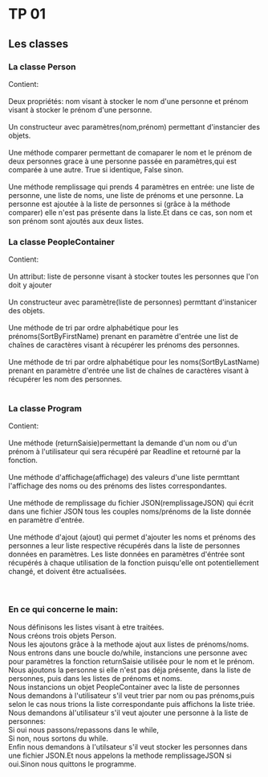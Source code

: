﻿# TP 01

## Les classes

### La classe Person

<p>Contient:<br><br>
Deux propriétés: nom visant à stocker le nom d'une personne et prénom visant à stocker le prénom d'une personne.<br><br>
Un constructeur avec paramètres(nom,prénom) permettant d'instancier des objets.<br><br>
Une méthode comparer permettant de comaparer le nom et le prénom de deux personnes grace à une personne passée en paramètres,qui est comparée à une autre.
True si identique, False sinon.<br><br>
Une méthode remplissage qui prends 4 paramètres en entrée: une liste de personne, une liste de noms, une liste de prénoms et une personne.
La personne est ajoutée à la liste de personnes si (grâce à la méthode comparer) elle n'est pas présente dans la liste.Et dans ce cas, son nom et son prénom sont ajoutés aux deux listes.</p>

### La classe PeopleContainer

<p>Contient:<br><br>
Un attribut: liste de personne visant à stocker toutes les personnes que l'on doit y ajouter<br><br>
Un constructeur avec paramètre(liste de personnes) permttant d'instanicer des objets.<br><br>
Une méthode de tri par ordre alphabétique pour les prénoms(SortByFirstName) prenant en paramètre d'entrée une list de chaînes de caractères visant à récupérer les prénoms des personnes.<br><br>
Une méthode de tri par ordre alphabétique pour les noms(SortByLastName) prenant en paramètre d'entrée une list de chaînes de caractères visant à récupérer les nom des personnes.<br><br></p>

### La classe Program

<p>Contient:<br><br>
Une méthode (returnSaisie)permettant la demande d'un nom ou d'un prénom à l'utilisateur qui sera récupéré par Readline et retourné par la fonction.<br><br>
Une méthode d'affichage(affichage) des valeurs d'une liste permttant l'affichage des noms ou des prénoms des listes correspondantes.<br><br>
Une méthode de remplissage du fichier JSON(remplissageJSON) qui écrit dans une fichier JSON tous les couples noms/prénoms de la liste donnée en paramètre d'entrée.<br><br>
Une méthode d'ajout (ajout) qui permet d'ajouter les noms et prénoms des personnes a leur liste respective récupérés dans la liste de personnes données en paramètres.
Les liste données en paramètres d'éntrée sont récupérés à chaque utilisation de la fonction puisqu'elle ont potentiellement changé, et doivent être actualisées.<br><br><br></p>

### En ce qui concerne le main:

<p>Nous définisons les listes visant à etre traitées.<br>
Nous créons trois objets Person.<br>
Nous les ajoutons grâce à la methode ajout aux listes de prénoms/noms.<br>
Nous entrons dans une boucle do/while, instancions une personne avec pour paramètres la fonction returnSaisie utilisée pour le nom et le prénom.<br>
Nous ajoutons la personne si elle n'est pas déja présente, dans la liste de personnes, puis dans les listes de prénoms et noms.<br>
Nous instancions un objet PeopleContainer avec la liste de personnes<br>
Nous demandons à l'utilisateur s'il veut trier par nom ou pas prénoms,puis selon le cas nous trions la liste correspondante puis affichons la liste triée.<br>
Nous demandons àl'utilisateur s'il veut ajouter une personne à la liste de personnes:<br>
Si oui nous passons/repassons dans le while,<br>
Si non, nous sortons du while.<br>
Enfin nous demandons à l'utilsateur s'il veut stocker les personnes dans une fichier JSON.Et nous appelons la methode remplissageJSON si oui.Sinon nous quittons le programme.













